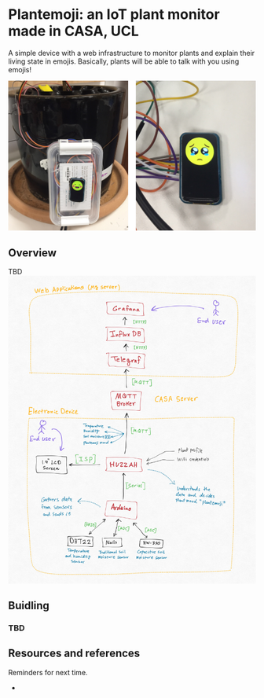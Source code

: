 
# Plantemoji: an IoT plant monitor made in CASA, UCL

A simple device with a web infrastructure to monitor plants and explain their living state in emojis. Basically, plants will be able to talk with you using emojis!

![System components overview](/Docs/Plantemoji-main-photo.jpg)

## Overview

TBD
![System components overview](/Docs/System-mind-map.jpg)

## Buidling

### TBD

## Resources and references

Reminders for next time.

 - 
